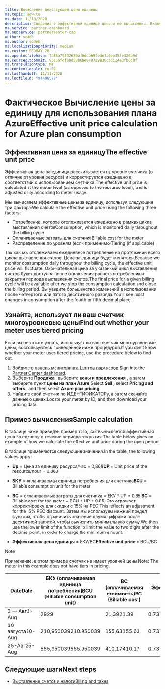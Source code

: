 ```yaml
---
title: Вычисление действующей цены единицы
ms.topic: how-to
ms.date: 11/10/2020
description: Сведения о эффективной единице цены и ее вычислении. Включает пример вычисления.
ms.service: partner-dashboard
ms.subservice: partnercenter-csp
author: sodeb
ms.author: sodeb
ms.localizationpriority: medium
ms.custom: SEOMAY.20
ms.openlocfilehash: 7b65a79232656af6ddb69fede7a9ee35fe426a9d
ms.sourcegitcommit: 95a5afdf68d88b6be848729830dcd114e3fb0c0f
ms.translationtype: MT
ms.contentlocale: ru-RU
ms.lasthandoff: 11/11/2020
ms.locfileid: "94498579"
---
```

# <a name="effective-unit-price-calculation-for-azure-plan-consumption"></a><span data-ttu-id="680d1-104">Фактическое Вычисление цены за единицу для использования плана Azure</span><span class="sxs-lookup"><span data-stu-id="680d1-104">Effective unit price calculation for Azure plan consumption</span></span>

## <a name="the-effective-unit-price"></a><span data-ttu-id="680d1-105">Эффективная цена за единицу</span><span class="sxs-lookup"><span data-stu-id="680d1-105">The effective unit price</span></span>

<span data-ttu-id="680d1-106">Эффективная цена за единицу рассчитывается на уровне счетчика (в отличие от уровня ресурса) и корректируется ежедневно в соответствии с использованием счетчика.</span><span class="sxs-lookup"><span data-stu-id="680d1-106">The effective unit price is calculated at the meter level (as opposed to the resource level), and is adjusted daily according to meter usage.</span></span>

<span data-ttu-id="680d1-107">Мы вычисляем эффективные цены за единицу, используя следующие три фактора:</span><span class="sxs-lookup"><span data-stu-id="680d1-107">We calculate the effective unit price using the following three factors:</span></span>

- <span data-ttu-id="680d1-108">Потребление, которое отслеживается ежедневно в рамках цикла выставления счетов</span><span class="sxs-lookup"><span data-stu-id="680d1-108">Consumption, which is monitored daily throughout the billing cycle</span></span>
- <span data-ttu-id="680d1-109">Оплачиваемые затраты для счетчика</span><span class="sxs-lookup"><span data-stu-id="680d1-109">Billable cost for the meter</span></span>
- <span data-ttu-id="680d1-110">Распределение по уровням (если применимо)</span><span class="sxs-lookup"><span data-stu-id="680d1-110">Tiering (if applicable)</span></span>

<span data-ttu-id="680d1-111">Так как мы отслеживаем ежедневное потребление на протяжении всего цикла выставления счетов, Цена за единицу будет меняться.</span><span class="sxs-lookup"><span data-stu-id="680d1-111">Because we monitor consumption daily throughout the billing cycle, the effective unit price will fluctuate.</span></span> <span data-ttu-id="680d1-112">Окончательная цена за указанный цикл выставления счетов будет доступна после отключения расчета потребления и закрытия периода выставления счетов.</span><span class="sxs-lookup"><span data-stu-id="680d1-112">The final price for a given billing cycle will be available after we stop the consumption calculation and close the billing period.</span></span> <span data-ttu-id="680d1-113">Вы увидите большинство изменений в использовании после четвертого или пятого десятичного разряда.</span><span class="sxs-lookup"><span data-stu-id="680d1-113">You’ll see most changes in consumption after the fourth or fifth decimal place.</span></span>

## <a name="find-out-whether-your-meter-uses-tiered-pricing"></a><span data-ttu-id="680d1-114">Узнайте, использует ли ваш счетчик многоуровневые цены</span><span class="sxs-lookup"><span data-stu-id="680d1-114">Find out whether your meter uses tiered pricing</span></span>

<span data-ttu-id="680d1-115">Если вы не хотите узнать, использует ли ваш счетчик многоуровневые цены, воспользуйтесь приведенной ниже процедурой.</span><span class="sxs-lookup"><span data-stu-id="680d1-115">If you don’t know whether your meter uses tiered pricing, use the procedure below to find out.</span></span> 

1. <span data-ttu-id="680d1-116">Войдите в [панель мониторинга Центра партнеров](https://partner.microsoft.com/dashboard/).</span><span class="sxs-lookup"><span data-stu-id="680d1-116">Sign into the [Partner Center dashboard](https://partner.microsoft.com/dashboard/).</span></span>
2. <span data-ttu-id="680d1-117">Выберите **Продажа** , выберите **цены и предложения** , а затем выберите пункт **цены на план Azure**.</span><span class="sxs-lookup"><span data-stu-id="680d1-117">Select **Sell** , select **Pricing and offers** , and then select **Azure plan pricing**.</span></span>
3. <span data-ttu-id="680d1-118">Найдите свой счетчик по ИДЕНТИФИКАТОРу, а затем скачайте данные о ценах.</span><span class="sxs-lookup"><span data-stu-id="680d1-118">Locate your meter by ID, and then download your pricing data.</span></span> 

## <a name="sample-calculation"></a><span data-ttu-id="680d1-119">Пример вычисления</span><span class="sxs-lookup"><span data-stu-id="680d1-119">Sample calculation</span></span>

<span data-ttu-id="680d1-120">В таблице ниже приведен пример того, как вычисляется эффективная цена за единицу в течение периода открытия.</span><span class="sxs-lookup"><span data-stu-id="680d1-120">The table below gives an example of how we calculate the effective unit price during the open period.</span></span>

<span data-ttu-id="680d1-121">В таблице применяются следующие значения.</span><span class="sxs-lookup"><span data-stu-id="680d1-121">In the table, the following values apply:</span></span> 

- <span data-ttu-id="680d1-122">**Up** = Цена за единицу ресурса/час = 0,868</span><span class="sxs-lookup"><span data-stu-id="680d1-122">**UP** = Unit price of the resource/hour = 0.868</span></span>

- <span data-ttu-id="680d1-123">**БКУ** = оплачиваемая единица потребления для счетчика</span><span class="sxs-lookup"><span data-stu-id="680d1-123">**BCU** = Billable consumption unit for the meter</span></span>

- <span data-ttu-id="680d1-124">**BC** = оплачиваемые затраты для счетчика = БКУ \* UP \* 0,85.</span><span class="sxs-lookup"><span data-stu-id="680d1-124">**BC** = Billable cost for the meter = BCU \* UP \* 0.85.</span></span> <span data-ttu-id="680d1-125">Это отражает корректировку для скидки с 15% на PEC.</span><span class="sxs-lookup"><span data-stu-id="680d1-125">This reflects an adjustment for the 15% PEC discount.</span></span> <span data-ttu-id="680d1-126">Затем мы используем нижний предел функции, чтобы ограничить значение двумя цифрами после десятичной запятой, чтобы вычислить минимальную сумму.</span><span class="sxs-lookup"><span data-stu-id="680d1-126">We then use the lower limit of the function to limit the value to two digits after the decimal point, in order to charge the minimum amount.</span></span> 

- <span data-ttu-id="680d1-127">**Эффективная цена единицы** = БКУ/BC</span><span class="sxs-lookup"><span data-stu-id="680d1-127">**Effective unit price** = BCU/BC</span></span>

>[!NOTE]
><span data-ttu-id="680d1-128">Примечание. в этом примере счетчик не имеет уровней цены.</span><span class="sxs-lookup"><span data-stu-id="680d1-128">Note: The meter in this example does not have tiers in pricing.</span></span>

| <span data-ttu-id="680d1-129">Date</span><span class="sxs-lookup"><span data-stu-id="680d1-129">Date</span></span> | <span data-ttu-id="680d1-130">БКУ (оплачиваемая единица потребления)</span><span class="sxs-lookup"><span data-stu-id="680d1-130">BCU (Billable consumption unit)</span></span> | <span data-ttu-id="680d1-131">BC (оплачиваемая стоимость)</span><span class="sxs-lookup"><span data-stu-id="680d1-131">BC (Billable cost)</span></span> | <span data-ttu-id="680d1-132">Эффективная цена за единицу</span><span class="sxs-lookup"><span data-stu-id="680d1-132">Effective unit price</span></span> |
| ------ | ----------- | ----------- | ----------- |  
| <span data-ttu-id="680d1-133">3 — Авг</span><span class="sxs-lookup"><span data-stu-id="680d1-133">3-Aug</span></span> | <span data-ttu-id="680d1-134">29</span><span class="sxs-lookup"><span data-stu-id="680d1-134">29</span></span> | <span data-ttu-id="680d1-135">21,39</span><span class="sxs-lookup"><span data-stu-id="680d1-135">21.39</span></span> | <span data-ttu-id="680d1-136">0.737586206896552</span><span class="sxs-lookup"><span data-stu-id="680d1-136">0.737586206896552</span></span> |
| <span data-ttu-id="680d1-137">10 августа</span><span class="sxs-lookup"><span data-stu-id="680d1-137">10-Aug</span></span> | <span data-ttu-id="680d1-138">210,950039</span><span class="sxs-lookup"><span data-stu-id="680d1-138">210.950039</span></span> | <span data-ttu-id="680d1-139">155,63</span><span class="sxs-lookup"><span data-stu-id="680d1-139">155.63</span></span> | <span data-ttu-id="680d1-140">0.737757626107858</span><span class="sxs-lookup"><span data-stu-id="680d1-140">0.737757626107858</span></span> |
| <span data-ttu-id="680d1-141">25-Авг</span><span class="sxs-lookup"><span data-stu-id="680d1-141">25-Aug</span></span> | <span data-ttu-id="680d1-142">555,950039</span><span class="sxs-lookup"><span data-stu-id="680d1-142">555.950039</span></span> | <span data-ttu-id="680d1-143">410,17</span><span class="sxs-lookup"><span data-stu-id="680d1-143">410.17</span></span> | <span data-ttu-id="680d1-144">0.737782122900436</span><span class="sxs-lookup"><span data-stu-id="680d1-144">0.737782122900436</span></span> |

## <a name="next-steps"></a><span data-ttu-id="680d1-145">Следующие шаги</span><span class="sxs-lookup"><span data-stu-id="680d1-145">Next steps</span></span>

- [<span data-ttu-id="680d1-146">Выставление счетов и налоги</span><span class="sxs-lookup"><span data-stu-id="680d1-146">Billing and taxes</span></span>](billing.md)

